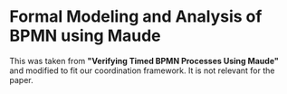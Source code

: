 # Formal Modeling and Analysis of BPMN using Maude

This was taken from **"Verifying Timed BPMN Processes Using Maude"** and modified to fit our coordination framework.
It is not relevant for the paper.